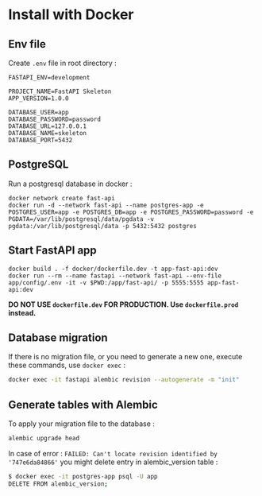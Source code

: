 # Install with Docker

## Env file

Create `.env` file in root directory :

```text
FASTAPI_ENV=development

PROJECT_NAME=FastAPI Skeleton
APP_VERSION=1.0.0

DATABASE_USER=app
DATABASE_PASSWORD=password
DATABASE_URL=127.0.0.1
DATABASE_NAME=skeleton
DATABASE_PORT=5432
```

## PostgreSQL

Run a postgresql database in docker :

```docker
docker network create fast-api
docker run -d --network fast-api --name postgres-app -e POSTGRES_USER=app -e POSTGRES_DB=app -e POSTGRES_PASSWORD=password -e PGDATA=/var/lib/postgresql/data/pgdata -v pgdata:/var/lib/postgresql/data -p 5432:5432 postgres
```

## Start FastAPI app

```
docker build . -f docker/dockerfile.dev -t app-fast-api:dev
docker run --rm --name fastapi --network fast-api --env-file app/config/.env -it -v $PWD:/app/fast-api/ -p 5555:5555 app-fast-api:dev
```

**DO NOT USE `dockerfile.dev` FOR PRODUCTION. Use `dockerfile.prod` instead.**

## Database migration

If there is no migration file, or you need to generate a new one, execute these commands, use `docker exec` :

```bash
docker exec -it fastapi alembic revision --autogenerate -m "init"
```

## Generate tables with Alembic

To apply your migration file to the database : 
```bash
alembic upgrade head
```

In case of error : `FAILED: Can't locate revision identified by '747e6da84866'` you might delete entry in alembic_version table :

```bash
$ docker exec -it postgres-app psql -U app
DELETE FROM alembic_version;
```
